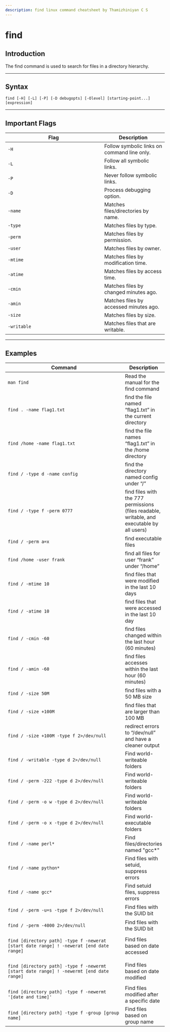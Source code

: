 ```yaml
---
description: find linux command cheatsheet by Thamizhiniyan C S
---
```


# find

## Introduction

The find command is used to search for files in a directory hierarchy.

***

## Syntax

`find [-H] [-L] [-P] [-D debugopts] [-Olevel] [starting-point...] [expression]`

***

## Important Flags

<table><thead><tr><th width="289">Flag</th><th>Description</th></tr></thead><tbody><tr><td><code>-H</code></td><td>Follow symbolic links on command line only.</td></tr><tr><td><code>-L</code></td><td>Follow all symbolic links.</td></tr><tr><td><code>-P</code></td><td>Never follow symbolic links.</td></tr><tr><td><code>-D</code></td><td>Process debugging option.</td></tr><tr><td><code>-name</code></td><td>Matches files/directories by name.</td></tr><tr><td><code>-type</code></td><td>Matches files by type.</td></tr><tr><td><code>-perm</code></td><td>Matches files by permission.</td></tr><tr><td><code>-user</code></td><td>Matches files by owner.</td></tr><tr><td><code>-mtime</code></td><td>Matches files by modification time.</td></tr><tr><td><code>-atime</code></td><td>Matches files by access time.</td></tr><tr><td><code>-cmin</code></td><td>Matches files by changed minutes ago.</td></tr><tr><td><code>-amin</code></td><td>Matches files by accessed minutes ago.</td></tr><tr><td><code>-size</code></td><td>Matches files by size.</td></tr><tr><td><code>-writable</code></td><td>Matches files that are writable.</td></tr></tbody></table>

***

## Examples

<table><thead><tr><th width="427">Command</th><th>Description</th></tr></thead><tbody><tr><td><pre class="language-bash"><code class="lang-bash">man find
</code></pre></td><td>Read the manual for the find command</td></tr><tr><td><pre class="language-bash" data-overflow="wrap"><code class="lang-bash">find . -name flag1.txt
</code></pre></td><td>find the file named “flag1.txt” in the current directory</td></tr><tr><td><pre class="language-bash" data-overflow="wrap"><code class="lang-bash">find /home -name flag1.txt
</code></pre></td><td>find the file names “flag1.txt” in the /home directory</td></tr><tr><td><pre class="language-bash" data-overflow="wrap"><code class="lang-bash">find / -type d -name config
</code></pre></td><td>find the directory named config under “/”</td></tr><tr><td><pre class="language-bash" data-overflow="wrap"><code class="lang-bash">find / -type f -perm 0777
</code></pre></td><td>find files with the 777 permissions (files readable, writable, and executable by all users)</td></tr><tr><td><pre class="language-bash" data-overflow="wrap"><code class="lang-bash">find / -perm a=x
</code></pre></td><td>find executable files</td></tr><tr><td><pre class="language-bash"><code class="lang-bash">find /home -user frank
</code></pre></td><td>find all files for user “frank” under “/home”</td></tr><tr><td><pre class="language-bash"><code class="lang-bash">find / -mtime 10
</code></pre></td><td>find files that were modified in the last 10 days</td></tr><tr><td><pre class="language-bash"><code class="lang-bash">find / -atime 10
</code></pre></td><td>find files that were accessed in the last 10 day</td></tr><tr><td><pre class="language-bash"><code class="lang-bash">find / -cmin -60
</code></pre></td><td>find files changed within the last hour (60 minutes)</td></tr><tr><td><pre class="language-bash"><code class="lang-bash">find / -amin -60
</code></pre></td><td>find files accesses within the last hour (60 minutes)</td></tr><tr><td><pre class="language-bash"><code class="lang-bash">find / -size 50M
</code></pre></td><td>find files with a 50 MB size</td></tr><tr><td><pre class="language-bash"><code class="lang-bash">find / -size +100M
</code></pre></td><td>find files that are larger than 100 MB</td></tr><tr><td><pre class="language-bash"><code class="lang-bash">find / -size +100M -type f 2>/dev/null
</code></pre></td><td>redirect errors to “/dev/null” and have a cleaner output</td></tr><tr><td><pre class="language-bash"><code class="lang-bash">find / -writable -type d 2>/dev/null
</code></pre></td><td>Find world-writeable folders</td></tr><tr><td><pre class="language-bash"><code class="lang-bash">find / -perm -222 -type d 2>/dev/null
</code></pre></td><td>Find world-writeable folders</td></tr><tr><td><pre class="language-bash"><code class="lang-bash">find / -perm -o w -type d 2>/dev/null
</code></pre></td><td>Find world-writeable folders</td></tr><tr><td><pre class="language-bash"><code class="lang-bash">find / -perm -o x -type d 2>/dev/null
</code></pre></td><td>Find world-executable folders</td></tr><tr><td><pre class="language-bash"><code class="lang-bash">find / -name perl*
</code></pre></td><td>Find files/directories named "gcc*"</td></tr><tr><td><pre class="language-bash"><code class="lang-bash">find / -name python*
</code></pre></td><td>Find files with setuid, suppress errors</td></tr><tr><td><pre class="language-bash"><code class="lang-bash">find / -name gcc*
</code></pre></td><td>Find setuid files, suppress errors</td></tr><tr><td><pre class="language-bash"><code class="lang-bash">find / -perm -u=s -type f 2>/dev/null
</code></pre></td><td>Find files with the SUID bit</td></tr><tr><td><pre class="language-bash"><code class="lang-bash">find / -perm -4000 2>/dev/null
</code></pre></td><td>Find files with the SUID bit</td></tr><tr><td><pre class="language-bash" data-overflow="wrap"><code class="lang-bash">find [directory path] -type f -newerat [start date range] ! -newerat [end date range]
</code></pre></td><td>Find files based on date accessed</td></tr><tr><td><pre class="language-bash" data-overflow="wrap"><code class="lang-bash">find [directory path] -type f -newermt [start date range] ! -newermt [end date range]
</code></pre></td><td>Find files based on date modified</td></tr><tr><td><pre class="language-bash" data-overflow="wrap"><code class="lang-bash">find [directory path] -type f -newermt '[date and time]'
</code></pre></td><td>Find files modified after a specific date</td></tr><tr><td><pre class="language-bash" data-overflow="wrap"><code class="lang-bash">find [directory path] -type f -group [group name]
</code></pre></td><td>Find files based on group name</td></tr></tbody></table>

